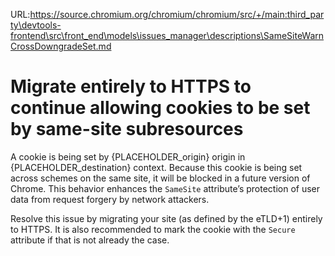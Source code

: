 URL:https://source.chromium.org/chromium/chromium/src/+/main:third_party\devtools-frontend\src\front_end\models\issues_manager\descriptions\SameSiteWarnCrossDowngradeSet.md
# Migrate entirely to HTTPS to continue allowing cookies to be set by same-site subresources

A cookie is being set by {PLACEHOLDER_origin} origin in {PLACEHOLDER_destination} context.
Because this cookie is being set across schemes on the same site, it will be blocked in a future version of Chrome.
This behavior enhances the `SameSite` attribute’s protection of user data from request forgery by network attackers.

Resolve this issue by migrating your site (as defined by the eTLD+1) entirely to HTTPS.
It is also recommended to mark the cookie with the `Secure` attribute if that is not already the case.
